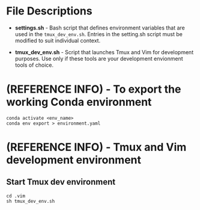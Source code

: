 # File Descriptions

- <b>settings.sh</b> - Bash script that defines environment variables that are used in the `tmux_dev_env.sh`. Entries in the setting.sh
  script must be modified to suit individual context.

- <b>tmux_dev_env.sh</b> - Script that launches Tmux and Vim for development purposes. Use only if these tools are your development
  envionment tools of choice.



# (REFERENCE INFO) - To export the working Conda environment
~~~
conda activate <env_name>
conda env export > environment.yaml
~~~


# (REFERENCE INFO) - Tmux and Vim development environment

## Start Tmux dev environment
~~~
cd .vim
sh tmux_dev_env.sh
~~~
